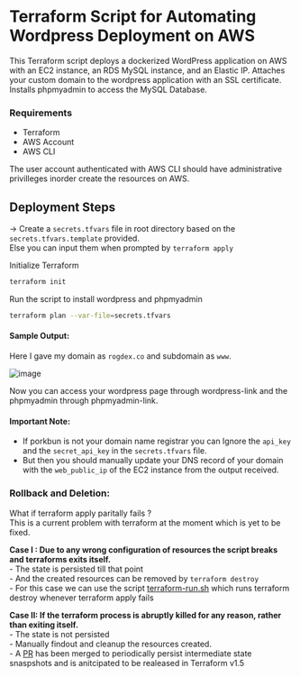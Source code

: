 # Terraform Script for Automating Wordpress Deployment on AWS
This Terraform script deploys a dockerized WordPress application on AWS with an EC2 instance, an RDS MySQL instance,
and an Elastic IP. Attaches your custom domain to the wordpress application with an SSL certificate.    
Installs phpmyadmin to access the MySQL Database.

### Requirements
- Terraform
- AWS Account
- AWS CLI    

The user account authenticated with AWS CLI should have administrative privilleges inorder create the resources on AWS.

## Deployment Steps

-> Create a `secrets.tfvars` file in root directory based on the `secrets.tfvars.template` provided.    
Else you can input them when prompted by `terraform apply`    

Initialize Terraform 
```bash
terraform init
```

Run the script to install wordpress and phpmyadmin
```bash
terraform plan --var-file=secrets.tfvars
```
#### Sample Output:   
Here I gave my domain as `rogdex.co` and subdomain as `www`.

![image](https://user-images.githubusercontent.com/51379457/232780982-f5de918e-30a6-4b4c-8ea2-9f82b94205fe.png)

Now you can access your wordpress page through wordpress-link and the phpmyadmin through phpmyadmin-link.

#### Important Note:   
-  If porkbun is not your domain name registrar you can Ignore the `api_key` and the `secret_api_key` in the `secrets.tfvars` file.  
-  But then you should manually update your DNS record of your domain with the `web_public_ip` of the EC2 instance from the output received. 

### Rollback and Deletion:     
What if terraform apply paritally fails ?   
This is a current problem with terraform at the moment which is yet to be fixed.   

**Case I : Due to any wrong configuration of resources the script breaks and terraforms exits itself.**  
      - The state is persisted till that point    
      - And the created resources can be removed by `terraform destroy`    
      - For this case we can use the script [terraform-run.sh](https://github.com/rogdex24/terraform-wordpress-automation/blob/main/terraform-run.sh)
        which runs terraform destroy whenever terraform apply fails   
      
**Case II: If the terraform process is abruptly killed for any reason, rather than exiting itself.**  
      - The state is not persisted    
      - Manually findout and cleanup the resources created.  
      - A [PR](https://github.com/hashicorp/terraform/pull/32680) has been merged to periodically persist intermediate state snaspshots
        and is anitcipated to be realeased in Terraform v1.5




